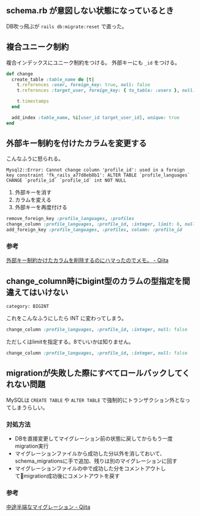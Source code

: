 ## schema.rb が意図しない状態になっているとき
DB吹っ飛ぶが `rails db:migrate:reset` で直った。


## 複合ユニーク制約
複合インデックスにユニーク制約をつける。
外部キーにも `_id` をつける。

```ruby
def change
  create_table :table_name do |t|
    t.references :user, foreign_key: true, null: false
    t.references :target_user, foreign_key: { to_table: :users }, null: false

    t.timestamps
  end

  add_index :table_name, %i[user_id target_user_id], unique: true
end
```


## 外部キー制約を付けたカラムを変更する
こんなふうに怒られる。

```
Mysql2::Error: Cannot change column 'profile_id': used in a foreign key constraint 'fk_rails_a77d8eb8b1': ALTER TABLE `profile_languages` CHANGE `profile_id` `profile_id` int NOT NULL
```

1. 外部キーを消す
1. カラムを変える
1. 外部キーを再度付ける

```ruby 
remove_foreign_key :profile_languages, :profiles
change_column :profile_languages, :profile_id, :integer, limit: 8, null: false # bigintの場合
add_foreign_key :profile_languages, :profiles, column: :profile_id
```
### 参考
[外部キー制約かけたカラムを削除するのにハマったのでメモ。 - Qiita](https://qiita.com/geshi/items/94ccdd2e5345ee45ae4c)

## change_column時にbigint型のカラムの型指定を間違えてはいけない
```
category: BIGINT
```

これをこんなふうにしたら INT に変わってしまう。

```ruby
change_column :profile_languages, :profile_id, :integer, null: false
```

ただしくはlimitを指定する。8でいいかは知りません。

```ruby
change_column :profile_languages, :profile_id, :integer, null: false
```


## migrationが失敗した際にすべてロールバックしてくれない問題
MySQLは `CREATE TABLE` や `ALTER TABLE` で強制的にトランザクション外となってしまうらしい。

### 対処方法

- DBを直接変更してマイグレーション前の状態に戻してからもう一度migration実行
- マイグレーションファイルから成功した分以外を消しておいて、schema_migrationsに手で追加、残りは別のマイグレーションに回す
- マイグレーションファイルの中で成功した分をコメントアウトしてmigration成功後にコメントアウトを戻す

### 参考
[中途半端なマイグレーション - Qiita](https://qiita.com/jkr_2255/items/962861bf14f4749b992a)
